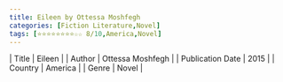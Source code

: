 ```yaml
---
title: Eileen by Ottessa Moshfegh
categories: [Fiction Literature,Novel]
tags: [⭐⭐⭐⭐⭐⭐⭐⭐☆☆ 8/10,America,Novel]
---     
```

| Title | Eileen  |
| Author |  Ottessa Moshfegh  |
| Publication Date | 2015   |
| Country | America |
| Genre | Novel  |
        